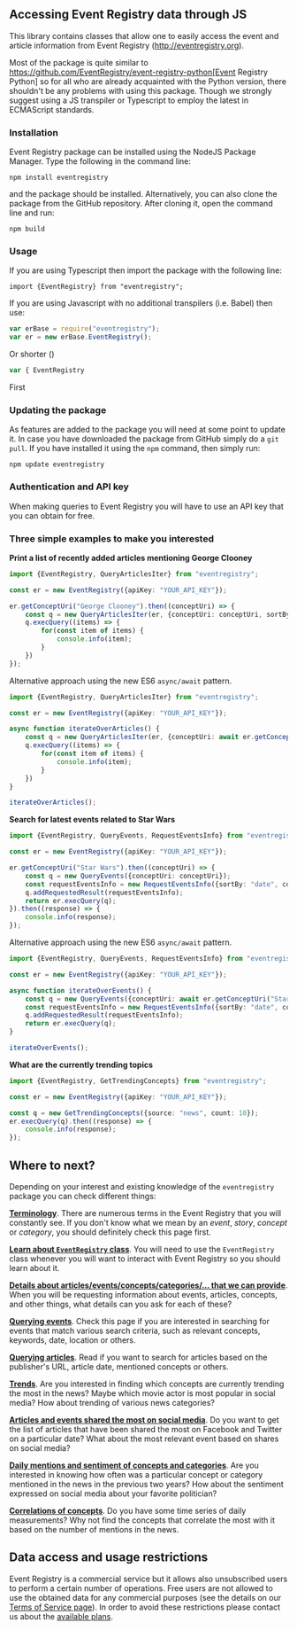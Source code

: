 ## Accessing Event Registry data through JS

This library contains classes that allow one to easily access the event and article information from Event Registry (http://eventregistry.org).

Most of the package is quite similar to https://github.com/EventRegistry/event-registry-python[Event Registry Python] so for all who are already acquainted with the Python version, there shouldn't be any problems with using this package. Though we strongly suggest using a JS transpiler or Typescript to employ the latest in ECMAScript standards.

### Installation

Event Registry package can be installed using the NodeJS Package Manager. Type the following in the command line:

`npm install eventregistry`

and the package should be installed. Alternatively, you can also clone the package from the GitHub repository. After cloning it, open the command line and run:

`npm build`

### Usage

If you are using Typescript then import the package with the following line:

` import {EventRegistry} from "eventregistry"; `

If you are using Javascript with no additional transpilers (i.e. Babel) then use:

``` javascript
var erBase = require("eventregistry");
var er = new erBase.EventRegistry();
```

Or shorter ()

``` javascript
var { EventRegistry
```
First

### Updating the package

As features are added to the package you will need at some point to update it. In case you have downloaded the package from GitHub simply do a `git pull`. If you have installed it using the `npm` command, then simply run:

`npm update eventregistry`

### Authentication and API key

When making queries to Event Registry you will have to use an API key that you can obtain for free. 

### Three simple examples to make you interested

**Print a list of recently added articles mentioning George Clooney**

``` typescript
import {EventRegistry, QueryArticlesIter} from "eventregistry";

const er = new EventRegistry({apiKey: "YOUR_API_KEY"});

er.getConceptUri("George Clooney").then((conceptUri) => {
    const q = new QueryArticlesIter(er, {conceptUri: conceptUri, sortBy: "date"});
    q.execQuery((items) => {
        for(const item of items) {
            console.info(item);
        }
    })
});
```

Alternative approach using the new ES6 `async/await` pattern.

``` typescript
import {EventRegistry, QueryArticlesIter} from "eventregistry";

const er = new EventRegistry({apiKey: "YOUR_API_KEY"});

async function iterateOverArticles() {
    const q = new QueryArticlesIter(er, {conceptUri: await er.getConceptUri("George Clooney"), sortBy: "date"});
    q.execQuery((items) => {
        for(const item of items) {
            console.info(item);
        }
    })
}

iterateOverArticles();
```

**Search for latest events related to Star Wars**

``` typescript
import {EventRegistry, QueryEvents, RequestEventsInfo} from "eventregistry";

const er = new EventRegistry({apiKey: "YOUR_API_KEY"});

er.getConceptUri("Star Wars").then((conceptUri) => {
    const q = new QueryEvents({conceptUri: conceptUri});
    const requestEventsInfo = new RequestEventsInfo({sortBy: "date", count: 10});
    q.addRequestedResult(requestEventsInfo);
    return er.execQuery(q);
}).then((response) => {
    console.info(response);
});

```

Alternative approach using the new ES6 `async/await` pattern.

``` typescript
import {EventRegistry, QueryEvents, RequestEventsInfo} from "eventregistry";

const er = new EventRegistry({apiKey: "YOUR_API_KEY"});

async function iterateOverEvents() {
    const q = new QueryEvents({conceptUri: await er.getConceptUri("Star Wars")});
    const requestEventsInfo = new RequestEventsInfo({sortBy: "date", count: 10});
    q.addRequestedResult(requestEventsInfo);
    return er.execQuery(q);
}

iterateOverEvents();
```

**What are the currently trending topics**

``` typescript
import {EventRegistry, GetTrendingConcepts} from "eventregistry";

const er = new EventRegistry({apiKey: "YOUR_API_KEY"});

const q = new GetTrendingConcepts({source: "news", count: 10});
er.execQuery(q).then((response) => {
    console.info(response);
});
```

## Where to next?

Depending on your interest and existing knowledge of the `eventregistry` package you can check different things:

**[Terminology](https://github.com/EventRegistry/event-registry-node-js/wiki/Terminology)**. There are numerous terms in the Event Registry that you will constantly see. If you don't know what we mean by an *event*, *story*, *concept* or *category*, you should definitely check this page first.

**[Learn about `EventRegistry` class](https://github.com/EventRegistry/event-registry-node-js/wiki/Eventregistry-class)**. You will need to use the `EventRegistry` class whenever you will want to interact with Event Registry so you should learn about it.

**[Details about articles/events/concepts/categories/... that we can provide](https://github.com/EventRegistry/event-registry-node-js/wiki/ReturnInfo-class)**. When you will be requesting information about events, articles, concepts, and other things, what details can you ask for each of these?

**[Querying events](https://github.com/EventRegistry/event-registry-node-js/wiki/Searching-for-events)**. Check this page if you are interested in searching for events that match various search criteria, such as relevant concepts, keywords, date, location or others.

**[Querying articles](https://github.com/EventRegistry/event-registry-node-js/wiki/Searching-for-articles)**. Read if you want to search for articles based on the publisher's URL, article date, mentioned concepts or others.

**[Trends](https://github.com/EventRegistry/event-registry-node-js/wiki/Trends)**. Are you interested in finding which concepts are currently trending the most in the news? Maybe which movie actor is most popular in social media? How about trending of various news categories?

**[Articles and events shared the most on social media](https://github.com/EventRegistry/event-registry-node-js/wiki/Social-shares)**. Do you want to get the list of articles that have been shared the most on Facebook and Twitter on a particular date? What about the most relevant event based on shares on social media?

**[Daily mentions and sentiment of concepts and categories](https://github.com/EventRegistry/event-registry-node-js/wiki/Number-of-mentions-in-news-or-social-media)**. Are you interested in knowing how often was a particular concept or category mentioned in the news in the previous two years? How about the sentiment expressed on social media about your favorite politician?

**[Correlations of concepts](https://github.com/EventRegistry/event-registry-node-js/wiki/Correlations)**. Do you have some time series of daily measurements? Why not find the concepts that correlate the most with it based on the number of mentions in the news.

## Data access and usage restrictions

Event Registry is a commercial service but it allows also unsubscribed users to perform a certain number of operations. Free users are not allowed to use the obtained data for any commercial purposes (see the details on our [Terms of Service page](http://eventregistry.org/terms)). In order to avoid these restrictions please contact us about the [available plans](http://eventregistry.org/pricing).